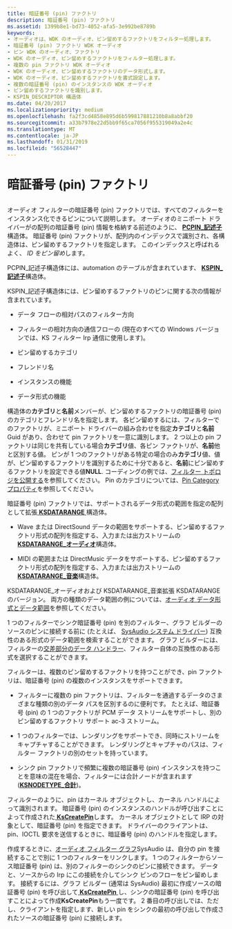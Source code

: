 ```yaml
---
title: 暗証番号 (pin) ファクトリ
description: 暗証番号 (pin) ファクトリ
ms.assetid: 1399b8e1-bd73-4052-afa5-3e992be8789b
keywords:
- オーディオは、WDK のオーディオ、ピン留めするファクトリをフィルター処理します。
- 暗証番号 (pin) ファクトリ WDK オーディオ
- ピン WDK のオーディオ、ファクトリ
- WDK のオーディオ、ピン留めするファクトリをフィルター処理します。
- 複数の pin ファクトリ WDK オーディオ
- WDK のオーディオ、ピン留めするファクトリのデータ形式します。
- WDK のオーディオ、ピン留めするファクトリを書式設定します。
- 複数の暗証番号 (pin) のインスタンスの WDK オーディオ
- ピン留めするファクトリを識別します。
- KSPIN_DESCRIPTOR 構造体
ms.date: 04/20/2017
ms.localizationpriority: medium
ms.openlocfilehash: fa2f3cd4858e895d6b599817881210b8a8abbf20
ms.sourcegitcommit: a33b7978e22d5bb9f65ca7056f955319049a2e4c
ms.translationtype: MT
ms.contentlocale: ja-JP
ms.lasthandoff: 01/31/2019
ms.locfileid: "56528447"
---
```

# <a name="pin-factories"></a>暗証番号 (pin) ファクトリ


## <span id="pin_factories"></span><span id="PIN_FACTORIES"></span>


オーディオ フィルターの暗証番号 (pin) ファクトリでは、すべてのフィルターをインスタンス化できるピンについて説明します。 オーディオのミニポート ドライバーがの配列の暗証番号 (pin) 情報を格納する前述のように、 [ **PCPIN\_記述子**](https://msdn.microsoft.com/library/windows/hardware/ff537721)構造体。 暗証番号 (pin) ファクトリが、配列内のインデックスで識別され、各構造体は、ピン留めするファクトリを指定します。 このインデックスと呼ばれるよく、 *ID をピン留め*します。

PCPIN\_記述子構造体には、automation のテーブルが含まれています、 [ **KSPIN\_記述子**](https://msdn.microsoft.com/library/windows/hardware/ff563533)構造体。

KSPIN\_記述子構造体には、ピン留めするファクトリのピンに関する次の情報が含まれています。

-   データ フローの相対パスのフィルター方向

-   フィルターの相対方向の通信フローの (現在のすべての Windows バージョンでは、KS フィルター Irp 通信に使用します)。

-   ピン留めするカテゴリ

-   フレンドリ名

-   インスタンスの機能

-   データ形式の機能

構造体の**カテゴリ**と**名前**メンバーが、ピン留めするファクトリの暗証番号 (pin) のカテゴリとフレンドリ名を指定します。 各ピン留めするには、フィルターでのファクトリが、ミニポート ドライバーの組み合わせを指定**カテゴリ**と**名前**Guid があり、合わせて pin ファクトリを一意に識別します。 2 つ以上の pin ファクトリは同じを共有している場合**カテゴリ**値、各ピン ファクトリが、**名前**他と区別する値。 ピンが 1 つのファクトリがある特定の場合のみ**カテゴリ**値、値が、ピン留めするファクトリを識別するために十分であると、**名前**にピン留めするファクトリを設定できる値**NULL**. コーディングの例では、[フィルター トポロジを公開する](exposing-filter-topology.md)を参照してください。 Pin のカテゴリについては、[Pin Category プロパティ](pin-category-property.md)を参照してください。

暗証番号 (pin) ファクトリでは、サポートされるデータ形式の範囲を指定の配列として拡張[ **KSDATARANGE** ](https://msdn.microsoft.com/library/windows/hardware/ff561658)構造体。

-   Wave または DirectSound データの範囲をサポートする、ピン留めするファクトリ形式の配列を指定する、入力または出力ストリームの[ **KSDATARANGE\_オーディオ**](https://msdn.microsoft.com/library/windows/hardware/ff537096)構造体。

-   MIDI の範囲または DirectMusic データをサポートする、ピン留めするファクトリ形式の配列を指定する、入力または出力ストリームの[ **KSDATARANGE\_音楽**](https://msdn.microsoft.com/library/windows/hardware/ff537097)構造体。

KSDATARANGE\_オーディオおよび KSDATARANGE\_音楽拡張 KSDATARANGE のバージョン。 両方の種類のデータ範囲の例については、[オーディオ データ形式とデータ範囲](audio-data-formats-and-data-ranges.md)を参照してください。

1 つのフィルターでシンク暗証番号 (pin) を別のフィルター、グラフ ビルダーのソースのピンに接続する前に (たとえば、 [SysAudio システム ドライバー](kernel-mode-wdm-audio-components.md#sysaudio_system_driver)) 互換性のある形式のデータ範囲を検索することができます。 グラフ ビルダーには、フィルターの[交差部分のデータ ハンドラー](data-intersection-handlers.md)、フィルター自体の互換性のある形式を選択することができます。

フィルターは、複数のピン留めするファクトリを持つことができ、pin ファクトリは、暗証番号 (pin) の複数のインスタンスをサポートできます。

-   フィルターに複数の pin ファクトリは、フィルターを通過するデータのさまざまな種類の別のデータ パスを区別するのに便利です。 たとえば、暗証番号 (pin) の 1 つのファクトリが PCM データ ストリームをサポートし、別のピン留めするファクトリ サポート ac-3 ストリーム。

-   1 つのフィルターでは、レンダリングをサポートでき、同時にストリームをキャプチャすることができます。 レンダリングとキャプチャのパスは、フィルター ファクトリの別のセットを持っています。

-   シンク pin ファクトリで頻繁に複数の暗証番号 (pin) インスタンスを持つことを意味の混在を場合、フィルターには合計ノードが含まれます ([**KSNODETYPE\_合計**](https://msdn.microsoft.com/library/windows/hardware/ff537196))。

フィルターのように、pin はカーネル オブジェクトし、カーネル ハンドルによって識別されます。 暗証番号 (pin) のインスタンスのハンドルが呼び出すことによって作成された[ **KsCreatePin**](https://msdn.microsoft.com/library/windows/hardware/ff561652)します。 カーネル オブジェクトとして IRP の対象として、暗証番号 (pin) を指定できます。 ドライバーのクライアントは、pin、IOCTL 要求を送信するときに、暗証番号 (pin) のハンドルを指定します。

作成するときに、[オーディオ フィルター グラフ](audio-filter-graphs.md)SysAudio は、自分の pin を接続することで別に 1 つのフィルターをリンクします。 1 つのフィルターからソース暗証番号 (pin) は、別のフィルターのシンクのピンに接続できます。 データと、ソースからの Irp にこの接続を介してシンク ピンのフローをピン留めします。 接続するには、グラフ ビルダー (通常は SysAudio) 最初に作成ソースの暗証番号 (pin) を呼び出して[ **KsCreatePin** ](https://msdn.microsoft.com/library/windows/hardware/ff561652)し、シンクの暗証番号 (pin) を呼び出すことによって作成**KsCreatePin**もう一度です。 2 番目の呼び出しでは、ただし、クライアントを指定します、新しい pin をシンクの最初の呼び出しで作成されたソースの暗証番号 (pin) に接続します。

 

 




